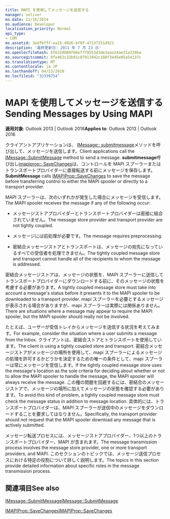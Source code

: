```yaml
---
title: MAPI を使用してメッセージを送信する
manager: soliver
ms.date: 11/16/2014
ms.audience: Developer
localization_priority: Normal
api_type:
- COM
ms.assetid: 3edfbfff-ea15-4926-bf0f-47137251d921
description: '最終更新日: 2011 年 7 月 23 日'
ms.openlocfilehash: bf6324b89f06ef7f0553d3de1eaa24ae31a329ba
ms.sourcegitcommit: 8fe462c32b91c87911942c188f3445e85a54137c
ms.translationtype: MT
ms.contentlocale: ja-JP
ms.lasthandoff: 04/23/2019
ms.locfileid: "32339754"
---
```

# <a name="sending-messages-by-using-mapi"></a><span data-ttu-id="1af33-103">MAPI を使用してメッセージを送信する</span><span class="sxs-lookup"><span data-stu-id="1af33-103">Sending Messages by Using MAPI</span></span>

  
  
<span data-ttu-id="1af33-104">**適用対象**: Outlook 2013 | Outlook 2016</span><span class="sxs-lookup"><span data-stu-id="1af33-104">**Applies to**: Outlook 2013 | Outlook 2016</span></span> 
  
<span data-ttu-id="1af33-105">クライアントアプリケーションは、 [IMessage:: submitmessage](imessage-submitmessage.md)メソッドを呼び出して、メッセージを送信します。</span><span class="sxs-lookup"><span data-stu-id="1af33-105">Client applications call the [IMessage::SubmitMessage](imessage-submitmessage.md) method to send a message.</span></span> <span data-ttu-id="1af33-106">**submitmessage**呼び出し[imapiprop:: SaveChanges](imapiprop-savechanges.md)は、コントロールを MAPI スプーラーまたはトランスポートプロバイダーに直接転送する前にメッセージを保存します。</span><span class="sxs-lookup"><span data-stu-id="1af33-106">**SubmitMessage** calls [IMAPIProp::SaveChanges](imapiprop-savechanges.md) to save the message before transferring control to either the MAPI spooler or directly to a transport provider.</span></span> 
  
<span data-ttu-id="1af33-107">MAPI スプーラーは、次のいずれかが発生した場合にメッセージを受信します。</span><span class="sxs-lookup"><span data-stu-id="1af33-107">The MAPI spooler receives the message if any of the following occur:</span></span>
  
- <span data-ttu-id="1af33-108">メッセージストアプロバイダーとトランスポートプロバイダーは密接に結合されていません。</span><span class="sxs-lookup"><span data-stu-id="1af33-108">The message store provider and transport provider are not tightly coupled.</span></span>
    
- <span data-ttu-id="1af33-109">メッセージには前処理が必要です。</span><span class="sxs-lookup"><span data-stu-id="1af33-109">The message requires preprocessing.</span></span>
    
- <span data-ttu-id="1af33-110">密結合メッセージストアとトランスポートは、メッセージの宛先になっているすべての受信者を処理できません。</span><span class="sxs-lookup"><span data-stu-id="1af33-110">The tightly coupled message store and transport cannot handle all of the recipients to whom the message is addressed.</span></span>
    
<span data-ttu-id="1af33-111">密結合メッセージストアは、メッセージの状態を、MAPI スプーラーに送信してトランスポートプロバイダーにダウンロードする前に、そのメッセージの状態を考慮する必要があります。</span><span class="sxs-lookup"><span data-stu-id="1af33-111">A tightly coupled message store must take into account a message's status before it presents it to the MAPI spooler to be downloaded to a transport provider.</span></span> <span data-ttu-id="1af33-112">mapi スプーラーを必要とするメッセージが表示される場合がありますが、mapi スプーラーは実際には関係ありません。</span><span class="sxs-lookup"><span data-stu-id="1af33-112">There are situations where a message may appear to require the MAPI spooler, but the MAPI spooler should really not be involved.</span></span>
  
<span data-ttu-id="1af33-113">たとえば、ユーザーが受信トレイからメッセージを送信する状況を考えてみます。</span><span class="sxs-lookup"><span data-stu-id="1af33-113">For example, consider the situation where a user submits a message from the Inbox.</span></span> <span data-ttu-id="1af33-114">クライアントは、密結合ストアとトランスポートを使用しています。</span><span class="sxs-lookup"><span data-stu-id="1af33-114">The client is using a tightly coupled store and transport.</span></span> <span data-ttu-id="1af33-115">密結合メッセージストアがメッセージの場所を使用して、mapi スプーラーによるメッセージの処理を許可するかどうかを決定するための唯一の条件として、mapi スプーラーは常にメッセージを受信します。</span><span class="sxs-lookup"><span data-stu-id="1af33-115">If the tightly coupled message store uses the message's location as the sole criteria for deciding about whether or not to allow the MAPI spooler to handle the message, the MAPI spooler will always receive the message.</span></span> <span data-ttu-id="1af33-116">この種の問題を回避するには、密結合のメッセージストアで、メッセージの場所に加えてメッセージの状態を確認する必要があります。</span><span class="sxs-lookup"><span data-stu-id="1af33-116">To avoid this kind of problem, a tightly coupled message store must check the message status in addition to message location.</span></span> <span data-ttu-id="1af33-117">具体的には、トランスポートプロバイダーは、MAPI スプーラーが送信中のメッセージをダウンロードすることを要求してはなりません。</span><span class="sxs-lookup"><span data-stu-id="1af33-117">Specifically, the transport provider should not request that the MAPI spooler download any message that is actively submitted.</span></span>
  
<span data-ttu-id="1af33-118">メッセージ転送プロセスには、メッセージストアプロバイダー、1つ以上のトランスポートプロバイダー、MAPI が含まれます。</span><span class="sxs-lookup"><span data-stu-id="1af33-118">The message transmission process involves the message store provider, one or more transport providers, and MAPI.</span></span> <span data-ttu-id="1af33-119">このセクションのトピックでは、メッセージ送信プロセスにおける特定の役割について詳しく説明します。</span><span class="sxs-lookup"><span data-stu-id="1af33-119">The topics in this section provide detailed information about specific roles in the message transmission process.</span></span>
  
## <a name="see-also"></a><span data-ttu-id="1af33-120">関連項目</span><span class="sxs-lookup"><span data-stu-id="1af33-120">See also</span></span>



[<span data-ttu-id="1af33-121">IMessage::SubmitMessage</span><span class="sxs-lookup"><span data-stu-id="1af33-121">IMessage::SubmitMessage</span></span>](imessage-submitmessage.md)
  
[<span data-ttu-id="1af33-122">IMAPIProp::SaveChanges</span><span class="sxs-lookup"><span data-stu-id="1af33-122">IMAPIProp::SaveChanges</span></span>](imapiprop-savechanges.md)

